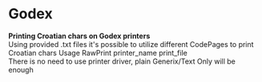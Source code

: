 # Godex
<b>Printing Croatian chars on Godex printers</b>  
Using provided .txt files it's possible to utilize different CodePages to print Croatian chars
Usage RawPrint printer_name print_file  
There is no need to use printer driver, plain Generix/Text Only will be enough  
